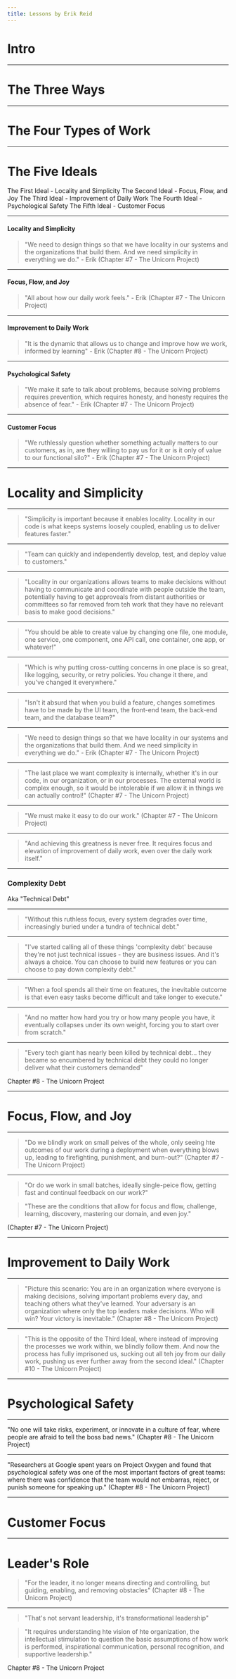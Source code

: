 ```yaml
---
title: Lessons by Erik Reid
---
```


# Intro

---

# The Three Ways

---

# The Four Types of Work

---

# The Five Ideals

The First Ideal - Locality and Simplicity
The Second Ideal - Focus, Flow, and Joy
The Third Ideal - Improvement of Daily Work
The Fourth Ideal - Psychological Safety
The Fifth Ideal - Customer Focus

----

#### Locality and Simplicity

> "We need to design things so that we have locality in our systems and the organizations that build them. And we need simplicity in everything we do." - Erik (Chapter #7 - The Unicorn Project)

----

#### Focus, Flow, and Joy

> "All about how our daily work feels." - Erik (Chapter #7 - The Unicorn Project)

----

#### Improvement to Daily Work

> "It is the dynamic that allows us to change and improve how we work, informed by learning" - Erik (Chapter #8 - The Unicorn Project)

----

#### Psychological Safety

> "We make it safe to talk about problems, because solving problems requires prevention, which requires honesty, and honesty requires the absence of fear." - Erik (Chapter #7 - The Unicorn Project)

----

#### Customer Focus

> "We ruthlessly question whether something actually matters to our customers, as in, are they willing to pay us for it or is it only of value to our functional silo?" - Erik (Chapter #7 - The Unicorn Project)

---

# Locality and Simplicity

----

> "Simplicity is important because it enables locality. Locality in our code is what keeps systems loosely coupled, enabling us to deliver features faster."

----

> "Team can quickly and independently develop, test, and deploy value to customers."

----

> "Locality in our organizations allows teams to make decisions without having to communicate and coordinate with people outside the team, potentially having to get approveals from distant authorities or committees so far removed from teh work that they have no relevant basis to make good decisions."

----

> "You should be able to create value by changing one file, one module, one service, one component, one API call, one container, one app, or whatever!"

----

> "Which is why putting cross-cutting concerns in one place is so great, like logging, security, or retry policies. You change it there, and you've changed it everywhere."

----

> "Isn't it absurd that when you build a feature, changes sometimes have to be made by the UI team, the front-end team, the back-end team, and the database team?"

----

> "We need to design things so that we have locality in our systems and the organizations that build them. And we need simplicity in everything we do." - Erik (Chapter #7 - The Unicorn Project)

----

> "The last place we want complexity is internally, whether it's in our code, in our organization, or in our processes. The external world is complex enough, so it would be intolerable if we allow it in things we can actually control!" (Chapter #7 - The Unicorn Project)

----

> "We must make it easy to do our work." (Chapter #7 - The Unicorn Project)

----

> "And achieving this greatness is never free. It requires focus and elevation of improvement of daily work, even over the daily work itself."


---

### Complexity Debt

Aka "Technical Debt"

------

> "Without this ruthless focus, every system degrades over time, increasingly buried under a tundra of technical debt."

------

> "I've started calling all of these things 'complexity debt' because they're not just technical issues - they are business issues. And it's always a choice. You can choose to build new features or you can choose to pay down complexity debt."

------

> "When a fool spends all their time on features, the inevitable outcome is that even easy tasks become difficult and take longer to execute."

------

> "And no matter how hard you try or how many people you have, it eventually collapses under its own weight, forcing you to start over from scratch."

------

> "Every tech giant has nearly been killed by technical debt... they became so encumbered by technical debt they could no longer deliver what their customers demanded" 

Chapter #8 - The Unicorn Project

---

# Focus, Flow, and Joy

------

> "Do we blindly work on small peives of the whole, only seeing hte outcomes of our work during a deployment when everything blows up, leading to firefighting, punishment, and burn-out?" (Chapter #7 - The Unicorn Project)

------

> "Or do we work in small batches, ideally single-peice flow, getting fast and continual feedback on our work?"

> "These are the conditions that allow for focus and flow, challenge, learning, discovery, mastering our domain, and even joy."

(Chapter #7 - The Unicorn Project)

---

# Improvement to Daily Work

------

> "Picture this scenario: You are in an organization where everyone is making decisions, solving important problems every day, and teaching others what they've learned. Your adversary is an organization where only the top leaders make decisions. Who will win? Your victory is inevitable." (Chapter #8 - The Unicorn Project)

------

> "This is the opposite of the Third Ideal, where instead of improving the processes we work within, we blindly follow them. And now the process has fully imprisoned us, sucking out all teh joy from our daily work, pushing us ever further away from the second ideal." (Chapter #10 - The Unicorn Project)

---

# Psychological Safety

------

"No one will take risks, experiment, or innovate in a culture of fear, where people are afraid to tell the boss bad news." (Chapter #8 - The Unicorn Project)

------

"Researchers at Google spent years on Project Oxygen and found that psychological safety was one of the most important factors of great teams: where there was confidence that the team would not embarras, reject, or punish someone for speaking up." (Chapter #8 - The Unicorn Project)

---

# Customer Focus

---

# Leader's Role

> "For the leader, it no longer means directing and controlling, but guiding, enabling, and removing obstacles" (Chapter #8 - The Unicorn Project)

------

> "That's not servant leadership, it's transformational leadership"

> "It requires understanding hte vision of hte organization, the intellectual stimulation to question the basic assumptions of how work is performed, inspirational communication, personal recognition, and supportive leadership."

Chapter #8 - The Unicorn Project